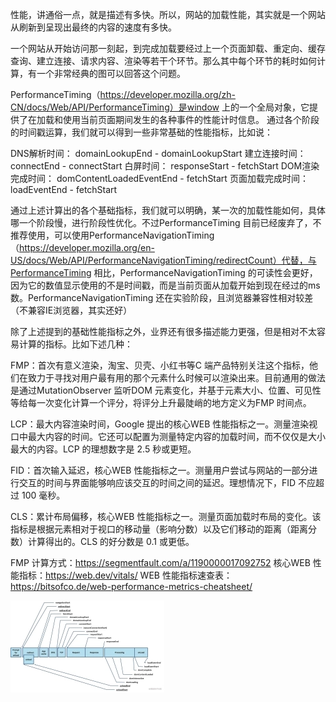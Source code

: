 性能，讲通俗一点，就是描述有多快。所以，网站的加载性能，其实就是一个网站从刷新到呈现出最终的内容的速度有多快。

一个网站从开始访问那一刻起，到完成加载要经过上一个页面卸载、重定向、缓存查询、建立连接、请求内容、渲染等若干个环节。那么其中每个环节的耗时如何计算，有一个非常经典的图可以回答这个问题。

PerformanceTiming（https://developer.mozilla.org/zh-CN/docs/Web/API/PerformanceTiming）是window 上的一个全局对象，它提供了在加载和使用当前页面期间发生的各种事件的性能计时信息。
通过各个阶段的时间戳运算，我们就可以得到一些非常基础的性能指标，比如说：

DNS解析时间： domainLookupEnd - domainLookupStart
建立连接时间： connectEnd - connectStart
白屏时间： responseStart - fetchStart
DOM渲染完成时间： domContentLoadedEventEnd - fetchStart
页面加载完成时间： loadEventEnd - fetchStart

通过上述计算出的各个基础指标，我们就可以明确，某一次的加载性能如何，具体哪一个阶段慢，进行阶段性优化。不过PerformanceTiming 目前已经废弃了，不推荐使用，可以使用PerformanceNavigationTiming（https://developer.mozilla.org/en-US/docs/Web/API/PerformanceNavigationTiming/redirectCount）代替，与PerformanceTiming 相比，PerformanceNavigationTiming 的可读性会更好，因为它的数值显示使用的不是时间戳，而是当前页面从加载开始到现在经过的ms 数。PerformanceNavigationTiming 还在实验阶段，且浏览器兼容性相对较差（不兼容IE浏览器，其实还好）

除了上述提到的基础性能指标之外，业界还有很多描述能力更强，但是相对不太容易计算的指标。比如下述几种：

FMP：首次有意义渲染，淘宝、贝壳、小红书等C 端产品特别关注这个指标，他们在致力于寻找对用户最有用的那个元素什么时候可以渲染出来。目前通用的做法是通过MutationObserver 监听DOM 元素变化，并基于元素大小、位置、可见性等给每一次变化计算一个评分，将评分上升最陡峭的地方定义为FMP 时间点。

LCP：最大内容渲染时间，Google 提出的核心WEB 性能指标之一。测量渲染视口中最大内容的时间。它还可以配置为测量特定内容的加载时间，而不仅仅是大小最大的内容。LCP 的理想数字是 2.5 秒或更短。

FID：首次输入延迟，核心WEB 性能指标之一。测量用户尝试与网站的一部分进行交互的时间与界面能够响应该交互的时间之间的延迟。理想情况下，FID 不应超过 100 毫秒。

CLS：累计布局偏移，核心WEB 性能指标之一。测量页面加载时布局的变化。该指标是根据元素相对于视口的移动量（影响分数）以及它们移动的距离（距离分数）计算得出的。CLS 的好分数是 0.1 或更低。

FMP 计算方式：https://segmentfault.com/a/1190000017092752
核心WEB 性能指标：https://web.dev/vitals/
WEB 性能指标速查表：https://bitsofco.de/web-performance-metrics-cheatsheet/

![02](./img/02.png)